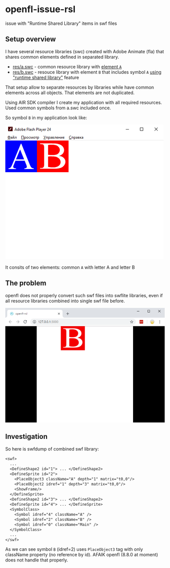 # openfl-issue-rsl

issue with "Runtime Shared Library" items in swf files

## Setup overview

I have several resource libraries (swc) created with Adobe Animate (fla) that shares common elements defined in separated library.

- [res/a.swc](res/a.swc) - common resource library with [element `A`](doc/export-a.png)
- [res/b.swc](res/b.swc) - resouce library with element `B` that includes symbol `A` [using "runtime shared library"](doc/import-a.png) feature

That setup allow to separate resources by libraries while have common elements across all objects. That elements are not duplicated.

Using AIR SDK compiler I create my application with all required resources. Used common symbols from a.swc included once.

So symbol `B` in my application look like:

![B](doc/ab.swf.png)

It consits of two elements: common `A` with letter A and letter B

## The problem

openfl does not properly convert such swf files into swflite libraries, even if all resource libraries combined into single swf file before.

![openfl](doc/openfl.png)

## Investigation

So here is swfdump of combined swf library:

```
<swf>
  ...
  <DefineShape2 id="1"> ... </DefineShape2>
  <DefineSprite id="2">
    <PlaceObject3 className="A" depth="1" matrix="t0,0"/>
    <PlaceObject2 idref="1" depth="3" matrix="t0,0"/>
    <ShowFrame/>
  </DefineSprite>
  <DefineShape2 id="3"> ... </DefineShape2>
  <DefineSprite id="4"> ... </DefineSprite>
  <SymbolClass>
    <Symbol idref="4" className="A" />
    <Symbol idref="2" className="B" />
    <Symbol idref="0" className="Main" />
  </SymbolClass>
  ...
</swf>
```

As we can see symbol `B` (idref=2) uses `PlaceObject3` tag with only className property (no reference by id).
AFAIK openfl (8.8.0 at moment) does not handle that properly.

